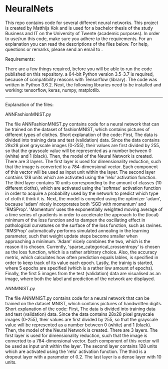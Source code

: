 # NeuralNets
This repo contains code for several different neural networks. This project is created by Matthijs Kok and is used for a bachelor thesis of the study Business and IT on the University of Twente (academic purposes). In order to use/run this code, make sure you adhere to the requirements. For an explanation you can read the descriptions of the files below. For help, questions or remarks, please send an email to <email>. 

Requirements:

There are a few things required, before you will be able to run the code published on this repository. a 64-bit Python version 3.5-3.7 is required, because of compatibility reasons with Tensorflow (library). The code was written in Python 3.6.2.
Next, the following libraries need to be installed and working: tensorflow, keras, numpy, matplotlib.

---

Explanation of the files:


ANNFashionMNIST.py

The file ANNFashionMNIST.py contains code for a neural network that can be trained on the dataset of fashionMNIST, which contains pictures of different types of clothes.
Short explanation of the code:
First, The data is divided into training data and test (validation) data. Since the data contains 28x28 pixel grayscale images (0-255), their values are first divided by 255, so that the grayscale value will be represented as a number between 0 (white) and 1 (black).
Then, the model of the Neural Network is created. There are 3 layers. The first layer is used for dimensionality reduction, such that the image is converted to a 784-dimensional vector. Each component of this vector will be used as input unit within the layer. The second layer contains 128 units which are activated using the 'relu' activation function. The third layer contains 10 units corresponding to the amount of classes (10 different cloths), which are activated using the 'softmax' activation function in order to acquire a probability used by the network to predict which type of cloth it think it is.
Next, the model is compiled using the optimizer 'adam', because 'adam' nicely incorporates both 'SGD with momentum' and 'RMSProp'. 'Momentum' uses the exponentially weighted moving average of a time series of gradients in order to accelerate the approach to the (local) minimum of the loss function and to dampen the oscillating effect in pathological curvatures on the surface of the loss function, such as ravines. 'RMSProp' automatically performs simulated annealing in the learning parameter, such that weight update steps become smaller when approaching a minimum. 'Adam' nicely combines the two, which is the reason it is chosen. Currently, 'sparse_categorical_crossentropy' is chosen as the loss function, which is a rather arbitrary choice. Also, the accuracy metric, which calculates how often prediction equals lables, is specified in order to keep track of its value each epoch.
Lastly, the trainig is started, where 5 epochs are specified (which is a rather low amount of epochs).
Finally, the first 5 images from the test (validation) data are visualised as an image, where both the label and prediciton of the network are displayed.

ANNMNIST.py

The file ANNMNIST.py contains code for a neural network that can be trained on the dataset MNIST, which contains pictures of handwritten digits.
Short explanation of the code:
First, The data is divided into training data and test (validation) data. Since the data contains 28x28 pixel grayscale images (0-255), their values are first divided by 255, so that the grayscale value will be represented as a number between 0 (white) and 1 (black).
Then, the model of the Neural Network is created. There are 3 layers. The first layer is used for dimensionality reduction, such that the image is converted to a 784-dimensional vector. Each component of this vector will be used as input unit within the layer. The second layer contains 128 units which are activated using the 'relu' activation function. The third is a dropout layer with a parameter of 0.2. The last layer is a dense layer with 10 units.
